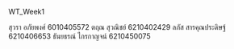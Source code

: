 WT_Week1

สุวรา อภัย​พงศ์ 6010405572
ตฤณ สุวณิชย์ 6210402429
ลภัส สารคุณประดิษฐ์ 6210406653
ธันยธรณ์ ไกรกาญจน์ 6210450075